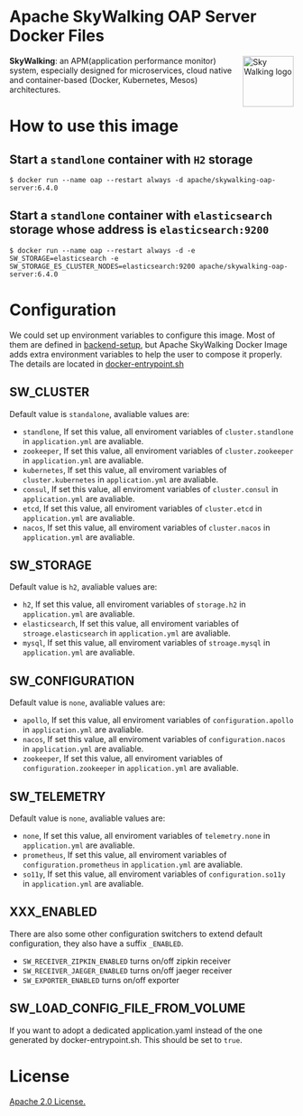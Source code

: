 # Apache SkyWalking OAP Server Docker Files

<img src="http://skywalking.apache.org/assets/logo.svg" alt="Sky Walking logo" height="90px" align="right" />

**SkyWalking**: an APM(application performance monitor) system, especially designed for 
microservices, cloud native and container-based (Docker, Kubernetes, Mesos) architectures.

# How to use this image

## Start a `standlone` container with `H2` storage

```
$ docker run --name oap --restart always -d apache/skywalking-oap-server:6.4.0
```

## Start a `standlone` container with `elasticsearch` storage whose address is `elasticsearch:9200`

```
$ docker run --name oap --restart always -d -e SW_STORAGE=elasticsearch -e SW_STORAGE_ES_CLUSTER_NODES=elasticsearch:9200 apache/skywalking-oap-server:6.4.0
```

# Configuration

We could set up environment variables to configure this image. Most of them are defined in [backend-setup](https://github.com/apache/skywalking/blob/v6.4.0/docs/en/setup/backend/backend-setup.md), but Apache SkyWalking Docker Image adds extra environment variables to help the user to compose it properly. The details are located in [docker-entrypoint.sh](docker-entrypoint.sh)

## SW_CLUSTER
Default value is `standalone`, avaliable values are:

 - `standlone`, If set this value, all enviroment variables of `cluster.standlone` in `application.yml` are avaliable.
 - `zookeeper`, If set this value, all enviroment variables of `cluster.zookeeper` in `application.yml` are avaliable.
 - `kubernetes`, If set this value, all enviroment variables of `cluster.kubernetes` in `application.yml` are avaliable.
 - `consul`, If set this value, all enviroment variables of `cluster.consul` in `application.yml` are avaliable.
 - `etcd`, If set this value, all enviroment variables of `cluster.etcd` in `application.yml` are avaliable.
 - `nacos`, If set this value, all enviroment variables of `cluster.nacos` in `application.yml` are avaliable.
 
## SW_STORAGE
Default value is `h2`, avaliable values are:

 - `h2`, If set this value, all enviroment variables of `storage.h2` in `application.yml` are avaliable.
 - `elasticsearch`, If set this value, all enviroment variables of `stroage.elasticsearch` in `application.yml` are avaliable.
 - `mysql`, If set this value, all enviroment variables of `stroage.mysql` in `application.yml` are avaliable.

 ## SW_CONFIGURATION
Default value is `none`, avaliable values are:

 - `apollo`, If set this value, all enviroment variables of `configuration.apollo` in `application.yml` are avaliable.
 - `nacos`, If set this value, all enviroment variables of `configuration.nacos` in `application.yml` are avaliable.
 - `zookeeper`, If set this value, all enviroment variables of `configuration.zookeeper` in `application.yml` are avaliable.

## SW_TELEMETRY
Default value is `none`, avaliable values are:

 - `none`, If set this value, all enviroment variables of `telemetry.none` in `application.yml` are avaliable.
 - `prometheus`, If set this value, all enviroment variables of `configuration.prometheus` in `application.yml` are avaliable.
 - `so11y`, If set this value, all enviroment variables of `configuration.so11y` in `application.yml` are avaliable.
 
## XXX_ENABLED

There are also some other configuration switchers to extend default configuration, they also have a suffix `_ENABLED`.

 - `SW_RECEIVER_ZIPKIN_ENABLED` turns on/off zipkin receiver
 - `SW_RECEIVER_JAEGER_ENABLED` turns on/off jaeger receiver
 - `SW_EXPORTER_ENABLED`  turns on/off exporter

## SW_L0AD_CONFIG_FILE_FROM_VOLUME

If you want to adopt a dedicated application.yaml instead of the one generated by docker-entrypoint.sh. This should be set to `true`.

# License
[Apache 2.0 License.](/LICENSE)
